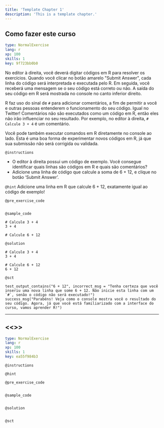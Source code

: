 ```yaml
---
title: 'Template Chapter 1'
description: 'This is a template chapter.'
---
```


## Como fazer este curso

```yaml
type: NormalExercise 
lang: r
xp: 100 
skills: 1
key: 9f723bb0b0   
```


No editor à direita, você deverá digitar códigos em R para resolver os exercícios. Quando você clicar no botão amarelo "Submit Answer", cada linha do código será interpretada e executada pelo R. Em seguida, você receberá uma mensagem se o seu código está correto ou não. A saída do seu código em R será mostrada no console no canto inferior direito.

R faz uso do sinal de `#` para adicionar comentários, a fim de permitir a você e outras pessoas entenderem o funcionamento do seu código. Igual no Twitter! Comentários não são executados como um código em R, então eles não irão influenciar no seu resultado. Por exemplo, no editor à direita, `# Calcule 3 + 4` é um comentário.

Você pode também executar comandos em R diretamente no console ao lado. Esta é uma boa forma de experimentar novos códigos em R, já que sua submissão não será corrigida ou validada.


`@instructions`
- O editor à direita possui um código de exemplo. Você consegue identificar quais linhas são códigos em R e quais são comentários?
- Adicione uma linha de código que calcule a soma de 6 + 12, e clique no botão ‘Submit Answer’.

`@hint`
Adicione uma linha em R que calcule 6 + 12, exatamente igual ao código de exemplo!

`@pre_exercise_code`

```{r}

```


`@sample_code`

```{r}
# Calcule 3 + 4
3 + 4

# Calcule 6 + 12

```


`@solution`

```{r}
# Calcule 3 + 4
3 + 4

# Calcule 6 + 12
6 + 12
```


`@sct`

```{r}
test_output_contains("6 + 12", incorrect_msg = "Tenha certeza que você inseriu uma nova linha que some 6 + 12. Não inicie esta linha com um `#`, senão o código não será executado!")
success_msg("Parabéns! Veja como o console mostra você o resultado do seu código. Agora, já que você está familiarizado com a interface do curso, vamos aprender R!")
```


---

## <<<New Exercise>>>

```yaml
type: NormalExercise 
lang: r
xp: 100 
skills: 1
key: ea55f984b3   
```





`@instructions`


`@hint`


`@pre_exercise_code`

```{r}

```


`@sample_code`

```{r}

```


`@solution`

```{r}

```


`@sct`

```{r}

```


